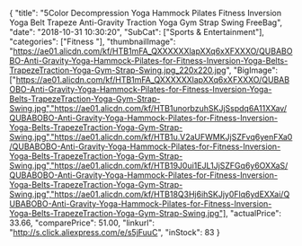 {
	"title": "5Color Decompression Yoga Hammock Pilates Fitness Inversion Yoga Belt Trapeze Anti-Gravity Traction Yoga Gym Strap Swing FreeBag",
	"date": "2018-10-31 10:30:20",
	"SubCat": ["Sports & Entertainment"],
	"categories": ["Fitness "],
	"thumbnailImage": "https://ae01.alicdn.com/kf/HTB1mFA_QXXXXXXlapXXq6xXFXXXO/QUBABOBO-Anti-Gravity-Yoga-Hammock-Pilates-for-Fitness-Inversion-Yoga-Belts-TrapezeTraction-Yoga-Gym-Strap-Swing.jpg_220x220.jpg",
	"BigImage": ["https://ae01.alicdn.com/kf/HTB1mFA_QXXXXXXlapXXq6xXFXXXO/QUBABOBO-Anti-Gravity-Yoga-Hammock-Pilates-for-Fitness-Inversion-Yoga-Belts-TrapezeTraction-Yoga-Gym-Strap-Swing.jpg","https://ae01.alicdn.com/kf/HTB1unorbzuhSKJjSspdq6A11XXav/QUBABOBO-Anti-Gravity-Yoga-Hammock-Pilates-for-Fitness-Inversion-Yoga-Belts-TrapezeTraction-Yoga-Gym-Strap-Swing.jpg","https://ae01.alicdn.com/kf/HTB1u.V2aUFWMKJjSZFvq6yenFXa0/QUBABOBO-Anti-Gravity-Yoga-Hammock-Pilates-for-Fitness-Inversion-Yoga-Belts-TrapezeTraction-Yoga-Gym-Strap-Swing.jpg","https://ae01.alicdn.com/kf/HTB19J0ui1EJL1JjSZFGq6y6OXXaS/QUBABOBO-Anti-Gravity-Yoga-Hammock-Pilates-for-Fitness-Inversion-Yoga-Belts-TrapezeTraction-Yoga-Gym-Strap-Swing.jpg","https://ae01.alicdn.com/kf/HTB18Q3Hj6ihSKJjy0Flq6ydEXXai/QUBABOBO-Anti-Gravity-Yoga-Hammock-Pilates-for-Fitness-Inversion-Yoga-Belts-TrapezeTraction-Yoga-Gym-Strap-Swing.jpg"],
	"actualPrice": 33.66,
	"comparePrice": 51.00,
	"linkurl": "http://s.click.aliexpress.com/e/s5jFuuC",
	"inStock": 83
}

